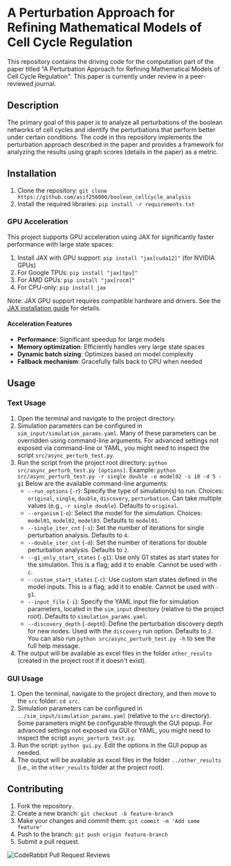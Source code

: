 # A Perturbation Approach for Refining Mathematical Models of Cell Cycle Regulation

This repository contains the driving code for the computation part of the paper titled "A Perturbation Approach for Refining Mathematical Models of Cell Cycle Regulation". This paper is currently under review in a peer-reviewed journal.

## Description

The primary goal of this paper is to analyze all perturbations of the boolean networks of cell cycles and identify the perturbations that perform better under certain conditions. The code in this repository implements the perturbation approach described in the paper and provides a framework for analyzing the results using graph scores (details in the paper) as a metric.

## Installation

1. Clone the repository: `git clone https://github.com/asif256000/boolean_cellcycle_analysis`
2. Install the required libraries: `pip install -r requirements.txt`

### GPU Acceleration

This project supports GPU acceleration using JAX for significantly faster performance with large state spaces:

1. Install JAX with GPU support: `pip install "jax[cuda12]"` (for NVIDIA GPUs)
2. For Google TPUs: `pip install "jax[tpu]"`
3. For AMD GPUs: `pip install "jax[rocm]"`
4. For CPU-only: `pip install jax`

Note: JAX GPU support requires compatible hardware and drivers. See the [JAX installation guide](https://github.com/google/jax#installation) for details.

#### Acceleration Features

- **Performance**: Significant speedup for large models
- **Memory optimization**: Efficiently handles very large state spaces
- **Dynamic batch sizing**: Optimizes based on model complexity
- **Fallback mechanism**: Gracefully falls back to CPU when needed

## Usage

### Text Usage

1. Open the terminal and navigate to the project directory.
2. Simulation parameters can be configured in `sim_input/simulation_params.yaml`. Many of these parameters can be overridden using command-line arguments. For advanced settings not exposed via command-line or YAML, you might need to inspect the script `src/async_perturb_test.py`.
3. Run the script from the project root directory: `python src/async_perturb_test.py [options]`.
   Example: `python src/async_perturb_test.py -r single double -o model02 -s 10 -d 5 -g1`
   Below are the available command-line arguments:
   - `--run_options` (`-r`): Specify the type of simulation(s) to run.
     Choices: `original`, `single`, `double`, `discovery`, `perturbation`.
     Can take multiple values (e.g., `-r single double`). Defaults to `original`.
   - `--organism` (`-o`): Select the model for the simulation.
     Choices: `model01`, `model02`, `model03`. Defaults to `model01`.
   - `--single_iter_cnt` (`-s`): Set the number of iterations for single perturbation analysis.
     Defaults to `4`.
   - `--double_iter_cnt` (`-d`): Set the number of iterations for double perturbation analysis.
     Defaults to `2`.
   - `--g1_only_start_states` (`-g1`): Use only G1 states as start states for the simulation.
     This is a flag; add it to enable. Cannot be used with `-c`.
   - `--custom_start_states` (`-c`): Use custom start states defined in the model inputs.
     This is a flag; add it to enable. Cannot be used with `-g1`.
   - `--input_file` (`-i`): Specify the YAML input file for simulation parameters, located in the `sim_input` directory (relative to the project root).
     Defaults to `simulation_params.yaml`.
   - `--discovery_depth` (`-depth`): Define the perturbation discovery depth for new nodes.
     Used with the `discovery` run option. Defaults to `2`.
     You can also run `python src/async_perturb_test.py -h` to see the full help message.
4. The output will be available as excel files in the folder `other_results` (created in the project root if it doesn't exist).

### GUI Usage

1. Open the terminal, navigate to the project directory, and then move to the `src` folder: `cd src`.
2. Simulation parameters can be configured in `../sim_input/simulation_params.yaml` (relative to the `src` directory). Some parameters might be configurable through the GUI popup. For advanced settings not exposed via GUI or YAML, you might need to inspect the script `async_perturb_test.py`.
3. Run the script: `python gui.py`. Edit the options in the GUI popup as needed.
4. The output will be available as excel files in the folder `../other_results` (i.e., in the `other_results` folder at the project root).

## Contributing

1. Fork the repository.
2. Create a new branch: `git checkout -b feature-branch`
3. Make your changes and commit them: `git commit -m 'Add some feature'`
4. Push to the branch: `git push origin feature-branch`
5. Submit a pull request.

![CodeRabbit Pull Request Reviews](https://img.shields.io/coderabbit/prs/github/asif256000/boolean_cellcycle_analysis?utm_source=oss&utm_medium=github&utm_campaign=asif256000%2Fboolean_cellcycle_analysis&labelColor=171717&color=FF570A&link=https%3A%2F%2Fcoderabbit.ai&label=CodeRabbit+Reviews)
